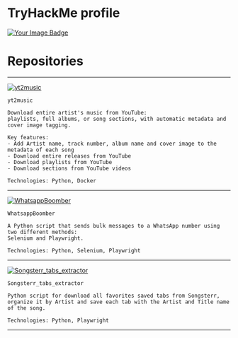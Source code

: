 # TryHackMe profile

<a href="https://tryhackme.com/r/p/Gh0st.">
<img src="https://tryhackme-badges.s3.amazonaws.com/Gh0st..png" alt="Your Image Badge"/>
</a>


# Repositories
***
[![yt2music](https://github.com/C0deInBlack/yt2music)](https://github.com/C0deInBlack/yt2music)
```
yt2music

Download entire artist's music from YouTube:
playlists, full albums, or song sections, with automatic metadata and cover image tagging. 

Key features:
- Add Artist name, track number, album name and cover image to the metadata of each song
- Download entire releases from YouTube
- Download playlists from YouTube
- Download sections from YouTube videos

Technologies: Python, Docker 
```
***
[![WhatsappBoomber](https://github.com/C0deInBlack/WhatsappBoomber)](https://github.com/C0deInBlack/WhatsappBoomber)
```
WhatsappBoomber

A Python script that sends bulk messages to a WhatsApp number using two different methods:
Selenium and Playwright. 

Technologies: Python, Selenium, Playwright
```
***
[![Songsterr_tabs_extractor](https://github.com/C0deInBlack/Songsterr_tabs_extractor)](https://github.com/C0deInBlack/Songsterr_tabs_extractor)
```
Songsterr_tabs_extractor

Python script for download all favorites saved tabs from Songsterr,
organize it by Artist and save each tab with the Artist and Title name of the song.

Technologies: Python, Playwright
```
***
